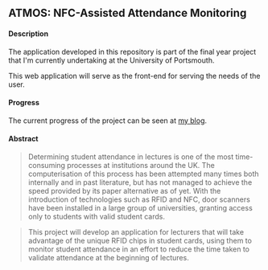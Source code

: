 ## ATMOS: NFC-Assisted Attendance Monitoring

#### Description

The application developed in this repository is part of the final year project that I'm currently undertaking at the University of Portsmouth.

This web application will serve as the front-end for serving the needs of the user.

#### Progress
The current progress of the project can be seen at [my blog](http://richardsolomou.com/blog/final-year-project/).

#### Abstract

> Determining student attendance in lectures is one of the most time-consuming processes at institutions around the UK. The computerisation of this process has been attempted many times both internally and in past literature, but has not managed to achieve the speed provided by its paper alternative as of yet. With the introduction of technologies such as RFID and NFC, door scanners have been installed in a large group of universities, granting access only to students with valid student cards.

> This project will develop an application for lecturers that will take advantage of the unique RFID chips in student cards,  using them to monitor student attendance in an effort to reduce the time taken to validate attendance at the beginning of lectures.